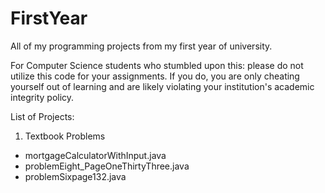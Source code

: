 # FirstYear

All of my programming projects from my first year of university. 

For Computer Science students who stumbled upon this: please do not utilize this code for your assignments. If you do, you are only cheating yourself out of learning and are likely violating your institution's academic integrity policy. 

List of Projects:
1. Textbook Problems
  - mortgageCalculatorWithInput.java
  - problemEight_PageOneThirtyThree.java
  - problemSixpage132.java
